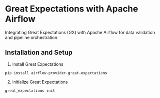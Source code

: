 # Great Expectations with Apache Airflow

Integrating Great Expectations (GX) with Apache Airflow for data validation and pipeline orchestration.

## Installation and Setup

1. Install Great Expectations

```
pip install airflow-provider-great-expectations
```

2. Initialize Great Expectations

```
great_expectations init
```
